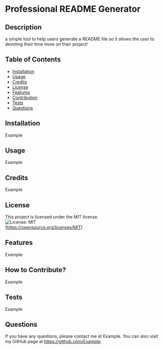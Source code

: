 # Professional README Generator

  ## Description
  a simple tool to help users generate a README file so it allows the user to devoting their time more on their project!

  ## Table of Contents
  - [Installation](#installation)
  - [Usage](#usage)
  - [Credits](#credits)
  - [License](#license)
  - [Features](#features)
  - [Contribution](#contribution)
  - [Tests](#tests)
  - [Questions](#questions)

  ## Installation
  Example

  ## Usage
  Example

  ## Credits
  Example

  ## License
  This project is licensed under the MIT license. <br>
  ![License: MIT](https://img.shields.io/badge/License-MIT-yellow.svg) <br>
  (https://opensource.org/licenses/MIT)

  ## Features
  Example

  ## How to Contribute?
  Example

  ## Tests
  Example

  ## Questions
  If you have any questions, please contact me at Example.
  You can also visit my GitHub page at https://github.com/Example.
  
